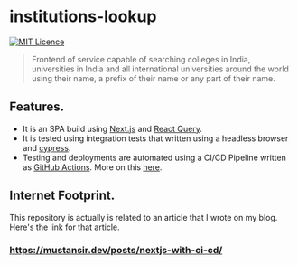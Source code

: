 # institutions-lookup

[![MIT Licence](https://badges.frapsoft.com/os/mit/mit.svg?v=103)](https://opensource.org/licenses/mit-license.php)

> Frontend of service capable of searching colleges in India, universities in India and all international universities around the world using their name, a prefix of their name or any part of their name.

## Features.
* It is an SPA build using [Next.js](https://nextjs.org) and [React Query](https://react-query.tanstack.com).
* It is tested using integration tests that written using a headless browser and [cypress](https://https://www.cypress.io).
* Testing and deployments are automated using a CI/CD Pipeline written as [GitHub Actions](https://github.com/features/actions). More on this [here](/.github/workflows).

## Internet Footprint.
This repository is actually is related to an article that I wrote on my blog. Here's the link for that article.
<br />
### https://mustansir.dev/posts/nextjs-with-ci-cd/
